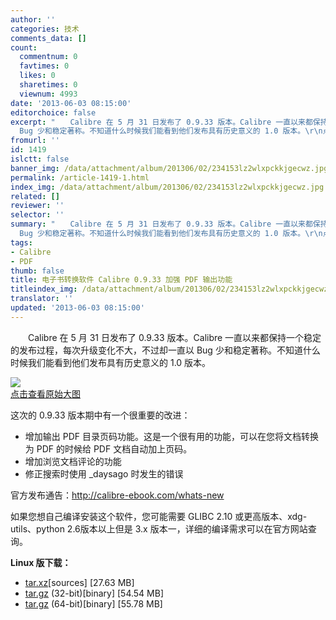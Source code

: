 ```yaml
---
author: ''
categories: 技术
comments_data: []
count:
  commentnum: 0
  favtimes: 0
  likes: 0
  sharetimes: 0
  viewnum: 4993
date: '2013-06-03 08:15:00'
editorchoice: false
excerpt: "　　Calibre 在 5 月 31 日发布了 0.9.33 版本。Calibre 一直以来都保持一个稳定的发布过程，每次升级变化不大，不过却一直以
  Bug 少和稳定著称。不知道什么时候我们能看到他们发布具有历史意义的 1.0 版本。\r\n点击查 ..."
fromurl: ''
id: 1419
islctt: false
banner_img: /data/attachment/album/201306/02/234153lz2wlxpckkjgecwz.jpg
permalink: /article-1419-1.html
index_img: /data/attachment/album/201306/02/234153lz2wlxpckkjgecwz.jpg
related: []
reviewer: ''
selector: ''
summary: "　　Calibre 在 5 月 31 日发布了 0.9.33 版本。Calibre 一直以来都保持一个稳定的发布过程，每次升级变化不大，不过却一直以
  Bug 少和稳定著称。不知道什么时候我们能看到他们发布具有历史意义的 1.0 版本。\r\n点击查 ..."
tags:
- Calibre
- PDF
thumb: false
title: 电子书转换软件 Calibre 0.9.33 加强 PDF 输出功能
titleindex_img: /data/attachment/album/201306/02/234153lz2wlxpckkjgecwz.jpg
translator: ''
updated: '2013-06-03 08:15:00'
---
```


　　Calibre 在 5 月 31 日发布了 0.9.33 版本。Calibre 一直以来都保持一个稳定的发布过程，每次升级变化不大，不过却一直以 Bug 少和稳定著称。不知道什么时候我们能看到他们发布具有历史意义的 1.0 版本。


[![](/data/attachment/album/201306/02/234153lz2wlxpckkjgecwz.jpg)  
点击查看原始大图](https://img.linux.net.cn/data/attachment/album/201306/02/234153lz2wlxpckkjgecwz.jpg)


这次的 0.9.33 版本期中有一个很重要的改进：


* 增加输出 PDF 目录页码功能。这是一个很有用的功能，可以在您将文档转换为 PDF 的时候给 PDF 文档自动加上页码。
* 增加浏览文档评论的功能
* 修正搜索时使用 \_daysago 时发生的错误


官方发布通告：<http://calibre-ebook.com/whats-new>


如果您想自己编译安装这个软件，您可能需要 GLIBC 2.10 或更高版本、xdg-utils、python 2.6版本以上但是 3.x 版本一，详细的编译需求可以在官方网站查询。


**Linux 版下载：**


* [tar.xz](http://sourceforge.net/projects/calibre/files/0.9.33/calibre-0.9.33.tar.xz/download)[sources] [27.63 MB]
* [tar.gz](http://sourceforge.net/projects/calibre/files/0.9.33/calibre-0.9.33-i686.tar.bz2/download) (32-bit)[binary] [54.54 MB]
* [tar.gz](http://sourceforge.net/projects/calibre/files/0.9.33/calibre-0.9.33-x86_64.tar.bz2/download) (64-bit)[binary] [55.78 MB]